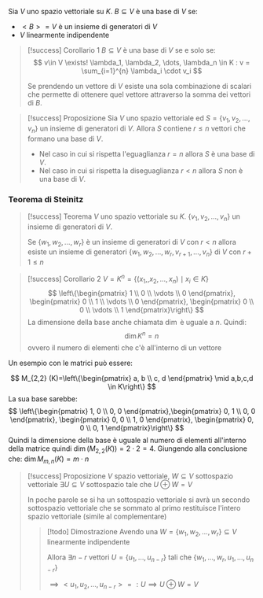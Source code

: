 Sia $V$ uno spazio vettoriale su $K$. $B\subseteq V$ è una base di $V$ se:
- $<B>=V$ è un insieme di generatori di $V$
- $V$ linearmente indipendente

> [!success] Corollario 1
> $B\subseteq V$ è una base di $V$ se e solo se:
> $$
> v\in V \exists! \lambda_1, \lambda_2, \dots, \lambda_n \in K : v = \sum_{i=1}^{n} \lambda_i \cdot v_i
> $$
> 
> Se prendendo un vettore di $V$ esiste una sola combinazione di scalari che permette di ottenere quel vettore attraverso la somma dei vettori di $B$.

> [!success] Proposizione
> Sia $V$ uno spazio vettoriale ed $S=\{v_1, v_2, \dots, v_n\}$ un insieme di generatori di $V$. Allora $S$ contiene $r\leq n$ vettori che formano una base di $V$.
> - Nel caso in cui si rispetta l'eguaglianza $r=n$ allora $S$ è una base di $V$.
> - Nel caso in cui si rispetta la diseguaglianza $r<n$ allora $S$ non è una base di $V$.
### Teorema di Steinitz

> [!success] Teorema
> $V$ uno spazio vettoriale su $K$. $\{v_1, v_2, \dots, v_n\}$ un insieme di generatori di $V$.
> 
> Se $\{w_1, w_2, \dots, w_r\}$ è un insieme di generatori di $V$ con $r<n$ allora esiste un insieme di generatori $\{w_1, w_2, \dots, w_r, v_{r+1}, \dots, v_n\}$ di $V$ con $r+1\leq n$

> [!success] Corollario 2
> $V=K^n=\{(x_1,, x_2, \dots, x_n)\mid x_i\in K\}$
> $$
> 	\left\{\begin{pmatrix} 1 \\ 0 \\ \vdots \\ 0 \end{pmatrix}, \begin{pmatrix} 0 \\ 1 \\ \vdots \\ 0 \end{pmatrix}, \begin{pmatrix} 0 \\ 0 \\ \vdots \\ 1 \end{pmatrix}\right\}
> $$
> La dimensione della base anche chiamata $\dim$ è uguale a $n$.
> Quindi:
> $$
> 	\dim K^n = n
> $$
> ovvero il numero di elementi che c'è all'interno di un vettore

Un esempio con le matrici può essere:

$$
	M_{2,2} (K)=\left\{\begin{pmatrix}
		a, b \\
		c, d
	\end{pmatrix} \mid a,b,c,d \in K\right\}
$$
La sua base sarebbe:
$$
        \left\{\begin{pmatrix} 1, 0 \\
            0, 0
        \end{pmatrix},\begin{pmatrix}
            0, 1 \\
            0, 0
        \end{pmatrix}, \begin{pmatrix}
            0, 0 \\
            1, 0
        \end{pmatrix}, \begin{pmatrix}
            0, 0 \\
            0, 1
        \end{pmatrix}\right\}
$$
Quindi la dimensione della base è uguale al numero di elementi all'interno della matrice quindi $\dim(M_{2,2}(K))=2\cdot2 = 4$.
Giungendo alla conclusione che: $\dim M_{m,n}(K)=m\cdot n$

> [!success] Proposizione
> $V$ spazio vettoriale, $W\subseteq V$ sottospazio vettoriale $\exists U\subseteq V$ sottospazio tale che $U\oplus W = V$
> 
> In poche parole se si ha un sottospazio vettoriale si avrà un secondo sottospazio vettoriale che se sommato al primo restituisce l'intero spazio vettoriale (simile al complementare)
> > [!todo] Dimostrazione
> > Avendo una $W=\{w_1, w_2,\dots,w_r\}\subseteq V$ linearmente indipendente
> > 
> > Allora $\exists n-r$ vettori $U=\{u_{1}, \dots, u_{n-r}\}$ tali che $\{w_1,\dots, w_r,u_1,\dots, u_{n-r}\}$
> > 
> > $\implies <u_1, u_2, \dots, u_{n-r}>=: U \implies U\oplus W = V$